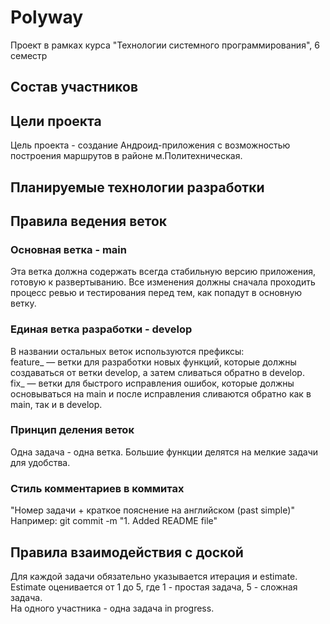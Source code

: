 # Polyway
Проект в рамках курса "Технологии системного программирования", 6 семестр

## Состав участников

## Цели проекта
Цель проекта - создание Андроид-приложения с возможностью построения маршрутов в районе м.Политехническая.

## Планируемые технологии разработки

## Правила ведения веток
### Основная ветка - main<br> 
Эта ветка должна содержать всегда стабильную версию приложения, готовую к развертыванию. Все изменения должны сначала проходить процесс ревью и тестирования перед тем, как попадут в основную ветку.

### Единая ветка разработки - develop <br> 
В названии остальных веток используются префиксы:<br> 
feature_ — ветки для разработки новых функций, которые должны создаваться от ветки develop, а затем сливаться обратно в develop.<br> 
fix_ — ветки для быстрого исправления ошибок, которые должны основываться на main и после исправления сливаются обратно как в main, так и в develop.<br> 

### Принцип деления веток <br> 
Одна задача - одна ветка. Большие функции делятся на мелкие задачи для удобства.  

### Стиль комментариев в коммитах <br>
"Номер задачи + краткое пояснение на английском (past simple)"<br> 
Например: git commit -m "1. Added README file"<br> 

## Правила взаимодействия с доской
Для каждой задачи обязательно указывается итерация и estimate. Estimate оценивается от 1 до 5, где 1 - простая задача, 5 - сложная задача. <br> 
На одного участника - одна задача in progress. <br> 
